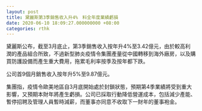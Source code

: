```yaml
---
layout: post
title: 黛麗斯第3季銷售收入升4%　料全年度業績虧損
date: 2020-06-10 18:09:27.000000000 +08:00
categories: rthk
---
```


黛麗斯公布，截至3月底止，第3季銷售收入按年升4%至3.42億元，由於較高利潤的產品組合所致，不過新型肺炎疫情令集團產量從中國轉移到海外廠房，以及購買防護設備而產生重大費用，拖累毛利率按季及按年都下跌。

公司首9個月銷售收入按年升5%至9.87億元。

集團指，疫情令歐美地區自3月底開始處於封鎖狀態，預期第4季業績將受到重大影響，又預期本財年將產生虧損。公司已採取行動降低營運成本，包括減少產能、暫停招聘及管理人員暫時減薪，而董事亦同意不收取下一財年的董事袍金。
